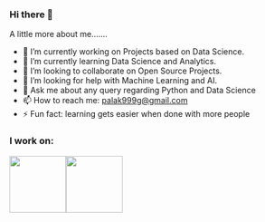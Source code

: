 ### Hi there 👋
 A little more about me.......
- 🔭 I’m currently working on Projects based on Data Science.
- 🌱 I’m currently learning Data Science and Analytics.
- 👯 I’m looking to collaborate on Open Source Projects.
- 🤔 I’m looking for help with Machine Learning and AI.
- 💬 Ask me about any query regarding Python and Data Science
- 📫 How to reach me: palak999g@gmail.com
- ⚡ Fun fact: learning gets easier when done with more people


### I work on:
<img src = https://i2.wp.com/dataaspirant.com/wp-content/uploads/2014/10/540px-matplotlib_logo-svg.png width='100'><img src = https://miro.medium.com/max/765/1*cyXCE-JcBelTyrK-58w6_Q.png width = '100'>
